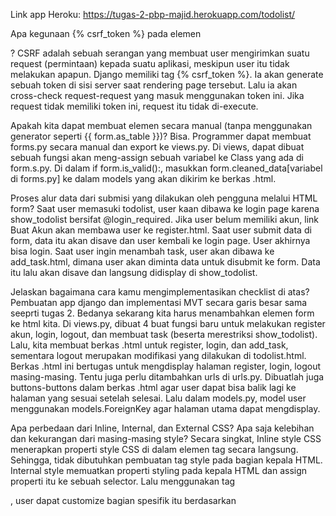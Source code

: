 Link app Heroku: https://tugas-2-pbp-majid.herokuapp.com/todolist/


Apa kegunaan {% csrf_token %} pada elemen <form>?
  CSRF adalah sebuah serangan yang membuat user mengirimkan suatu request (permintaan) kepada suatu aplikasi, meskipun user itu tidak melakukan apapun.
  Django memiliki tag {% csrf_token %}. Ia akan generate sebuah token di sisi server saat rendering page tersebut. Lalu ia akan cross-check request-request
  yang masuk menggunakan token ini. Jika request tidak memiliki token ini, request itu tidak di-execute.
  
 
Apakah kita dapat membuat elemen <form> secara manual (tanpa menggunakan generator seperti {{ form.as_table }})?
  Bisa. Programmer dapat membuat forms.py secara manual dan export ke views.py. Di views, dapat dibuat sebuah fungsi akan meng-assign sebuah variabel 
  ke Class yang ada di form.s.py. Di dalam if form.is_valid():, masukkan form.cleaned_data[variabel di forms.py] ke dalam models yang akan dikirim ke
  berkas .html. 
  
Proses alur data dari submisi yang dilakukan oleh pengguna melalui HTML form?
  Saat user memasuki todolist, user kaan dibawa ke login page karena show_todolist bersifat @login_required. Jika user belum memiliki akun, link Buat Akun
  akan membawa user ke register.html. Saat user submit data di form, data itu akan disave dan user kembali ke login page. User akhirnya bisa login.
  Saat user ingin menambah task, user akan dibawa ke add_task.html, dimana user akan diminta data untuk disubmit ke form. Data itu lalu akan disave dan
  langsung didisplay di show_todolist.
  
Jelaskan bagaimana cara kamu mengimplementasikan checklist di atas?
  Pembuatan app django dan implementasi MVT secara garis besar sama seeprti tugas 2. Bedanya sekarang kita harus menambahkan elemen form ke html kita.
  Di views.py, dibuat 4 buat fungsi baru untuk melakukan register akun, login, logout, dan membuat task (beserta merestriksi show_todolist). Lalu, kita
  membuat berkas .html untuk register, login, dan add_task, sementara logout merupakan modifikasi yang dilakukan di todolist.html. Berkas .html ini
  bertugas untuk mengdisplay halaman register, login, logout masing-masing. Tentu juga perlu ditambahkan urls di urls.py. Dibuatlah juga buttons-buttons
  dalam berkas .html agar user dapat bisa balik lagi ke halaman yang sesuai setelah selesai. Lalu dalam models.py, model user menggunakan 
  models.ForeignKey agar halaman utama dapat mengdisplay.

  
  
  
  
Apa perbedaan dari Inline, Internal, dan External CSS? Apa saja kelebihan dan kekurangan dari masing-masing style?
Secara singkat, Inline style CSS menerapkan properti style CSS di dalam elemen tag secara langsung. Sehingga, tidak dibutuhkan pembuatan tag style pada bagian        kepala HTML. Internal style memuatkan properti styling pada kepala HTML dan assign properti itu ke sebuah selector. Lalu menggunakan tag <div>, user dapat customize bagian spesifik itu berdasarkan <style> yang berada di bagian kepala tadi. Pada external style, seluruh hal styling dilakukan di file yang berbeda. Di bagian kepala HTML, diberi <link> untuk mengasih reference styling ke HTML tersebut. Bagian body dicustomize menggunakan <div>
  
Jelaskan tag HTML5 yang kamu ketahui?
!DOCTYPE html: tipe dokumen adalah HTML
head: kepala dari HTML, berisi metadata dokumen
body: berisi hal-hal yang akan ditampilkan dalam dokumen HTML-nya
style: berisi styling css untuk mengcustomize dokumen
div: membagikan bagian body dokumen menjaid berbagai divisi. Membantu dalam customization
br: Single line break
h#: header text. text lebih besar
p: paragraf
dan lain-lain
  
Jelaskan tipe-tipe CSS selector yang kamu ketahui?
1. Element Selector: Menggunakan elemen HTML seperti h1, h2, p sebagai selector untuk mengcustomize body dokumen HTML
2. ID Selector: Menggunakan ID sebagai selector. ID bersiat unik sehingga elemen tanpa ID tidak akan terpengaruh.
3. Class Selector: Mix dari Element dan ID Selector. Dapat mengcustomize tampilan dengan menambahkan "class=" walaupun beda elemen.
  
